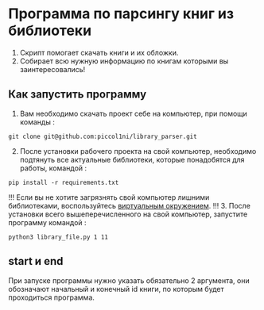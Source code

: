 # Программа по парсингу книг из библиотеки
1. Скрипт помогает скачать книги и их обложки.
2. Собирает всю нужную информацию по книгам которыми вы заинтересовались!

## Как запустить программу
1. Вам необходимо скачать проект себе на компьютер, при помощи команды :
```
git clone git@github.com:piccol1ni/library_parser.git
```
2. После установки рабочего проекта на свой компьютер, необходимо подтянуть все актуальные библиотеки, которые понадобятся для работы, командой :
```
pip install -r requirements.txt
```
!!!
Если вы не хотите загрязнять свой компьютер лишними библиотеками, воспользуйтесь [виртуальным окружением](https://habr.com/ru/post/157287/).
!!!
3. После установки всего вышеперечисленного на свой компьютер, запустите программу командой :
```
python3 library_file.py 1 11
```

## start и end

При запуске программы нужно указать обязательно 2 аргумента, они обозначают начальный и конечный id книги, по которым будет проходиться программа.

